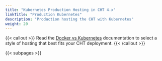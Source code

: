 ```yaml
---
title: "Kubernetes Production Hosting in CHT 4.x"
linkTitle: "Production Kubernetes"
description: "Production hosting the CHT with Kubernetes"
weight: 20
---
```


{{< callout >}}
Read the [Docker vs Kubernetes](//hosting/kubernetes-vs-docker/) documentation to select a style of hosting that best fits your CHT deployment.
{{< /callout >}}

{{< subpages >}}

